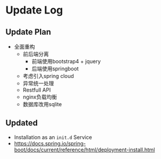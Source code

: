 # Update Log

## Update Plan

- 全面重构
    - 前后端分离
        - 前端使用bootstrap4 + jquery
        - 后端使用springboot
    - 考虑引入spring cloud
    - 异常统一处理
    - Restfull API
    - nginx负载均衡
    - 数据库改用sqlite

## Updated

- Installation as an `init.d` Service 
- https://docs.spring.io/spring-boot/docs/current/reference/html/deployment-install.html